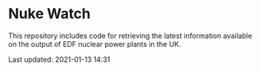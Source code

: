 # Nuke Watch

This repository includes code for retrieving the latest information available on the output of EDF nuclear power plants in the UK.

Last updated: 2021-01-13 14:31